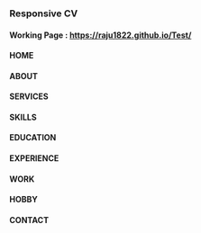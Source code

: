 ### Responsive CV

#### Working Page : <a href= "https://raju1822.github.io/Test/">https://raju1822.github.io/Test/</a>



<h4>HOME </h4>


<h4> ABOUT </h4>


<h4> SERVICES </h4>


<h4> SKILLS </h4>


<h4> EDUCATION </h4>


<h4> EXPERIENCE </h4>


<h4> WORK </h4>


<h4> HOBBY </h4>


<h4> CONTACT</h4>

